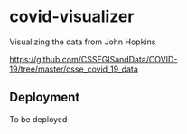 # covid-visualizer
Visualizing the data from John Hopkins

https://github.com/CSSEGISandData/COVID-19/tree/master/csse_covid_19_data

## Deployment
To be deployed
